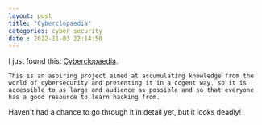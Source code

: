 ```yaml
---
layout: post
title: "Cyberclopaedia" 
categories: cyber security
date : 2022-11-03 22:14:50
---
```

I just found this: [Cyberclopaedia](https://cr0mll.github.io/cyberclopaedia/index.html#the-cyberclopaedia).

```
This is an aspiring project aimed at accumulating knowledge from the world of cybersecurity and presenting it in a cogent way, so it is accessible to as large and audience as possible and so that everyone has a good resource to learn hacking from.
```

Haven't had a chance to go through it in detail yet, but it looks deadly!